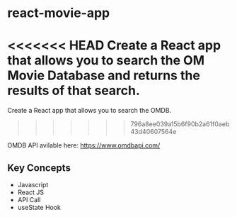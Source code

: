 # react-movie-app

<<<<<<< HEAD
Create a React app that allows you to search the OM Movie Database and returns the results of that search. 
=======
Create a React app that allows you to search the OMDB. 
>>>>>>> 796a8ee039a15b6f90b2a61f0aeb43d40607564e

OMDB API avilable here: https://www.omdbapi.com/


## Key Concepts

* Javascript
* React JS
* API Call 
* useState Hook
